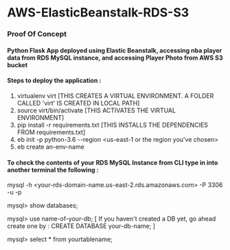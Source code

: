 # AWS-ElasticBeanstalk-RDS-S3
### Proof Of Concept
#### Python Flask App deployed using Elastic Beanstalk, accessing nba player data from RDS MySQL instance, and accessing Player Photo from AWS S3 bucket

#### Steps to deploy the application : 
1. virtualenv virt [THIS CREATES A VIRTUAL ENVIRONMENT. A FOLDER CALLED 'virt' IS CREATED IN LOCAL PATH]
2. source virt/bin/activate [THIS ACTIVATES THE VIRTUAL ENVIRONMENT]
3. pip install -r requirements.txt [THIS INSTALLS THE DEPENDENCIES FROM requirements.txt]
4. eb init -p python-3.6 <your-application-name> --region <us-east-1 or the region you've chosen>
5. eb create an-env-name
  
#### To check the contents of your RDS MySQL Instance from CLI type in into another terminal the following :
mysql -h <your-rds-domain-name.us-east-2.rds.amazonaws.com> -P 3306 -u <your-rds-username> -p <your-rds-password>

mysql> show databases;

mysql> use name-of-your-db; [ If you haven't created a DB yet, go ahead create one by : CREATE DATABASE your-db-name; ]
  
mysql> select * from yourtablename;



